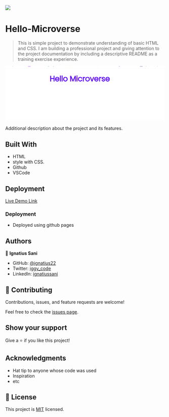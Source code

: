 ![](https://img.shields.io/badge/Microverse-blueviolet)

# Hello-Microverse

> This is simple project to demonstrate understanding of basic HTML and CSS. I am building a professional project and giving attention to the project documentation by including a descriptive README as a training exercise experience.

![screenshot](./app_screenshot.png)

Additional description about the project and its features.

## Built With

- HTML
- style with CSS.
- Github
- VSCode

## Deployment

[Live Demo Link](https://ignatius22.github.io/hello-microverse/)

### Deployment

- Deployed using github pages

## Authors

👤 **Ignatius Sani**

- GitHub: [@ignatius22](https://github.com/ignatius22)
- Twitter: [iggy_code](https://twitter.com/iggy_code)
- LinkedIn: [ignatiussani](https://linkedin.com/in/ignatiussani)

## 🤝 Contributing

Contributions, issues, and feature requests are welcome!

Feel free to check the [issues page](https://github.com/ignatius22/hello-microverse/issues/).

## Show your support

Give a ⭐️ if you like this project!

## Acknowledgments

- Hat tip to anyone whose code was used
- Inspiration
- etc

## 📝 License

This project is [MIT](./MIT.md) licensed.

